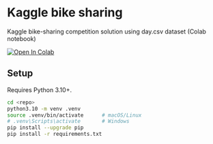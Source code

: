 # Kaggle bike sharing
Kaggle bike-sharing competition solution using day.csv dataset (Colab notebook)

[![Open In Colab](https://colab.research.google.com/assets/colab-badge.svg)](https://colab.research.google.com/github/giommazz/kaggle-bike-sharing/blob/main/SIXT_DataScience_Task202402.ipynb)


## Setup

Requires Python 3.10+.

```bash
cd <repo>
python3.10 -m venv .venv
source .venv/bin/activate      # macOS/Linux
# .venv\Scripts\activate       # Windows
pip install --upgrade pip
pip install -r requirements.txt
